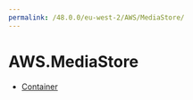 ```yaml
---
permalink: /48.0.0/eu-west-2/AWS/MediaStore/
---
```


# AWS.MediaStore



* [Container](Container.md)